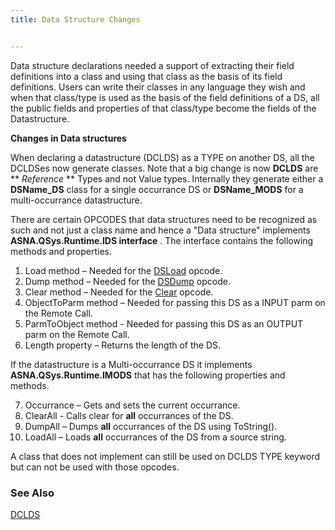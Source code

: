 ```yaml
---
title: Data Structure Changes


---
```


Data structure declarations needed a support of extracting their field definitions into a class and using that class as the basis of its field definitions. Users can write their classes in any language they wish and when that class/type is used as the basis of the field definitions of a DS, all the public fields and properties of that class/type become the fields of the Datastructure. 

**Changes in Data structures** 

When declaring a datastructure (DCLDS) as a TYPE on another DS, all the DCLDSes now generate classes. Note that a big change is now **DCLDS** are ** *Reference* ** Types and not Value types. Internally they generate either a **DSName_DS** class for a single occurrance DS or **DSName_MODS** for a multi-occurrance datastructure. 

There are certain OPCODES that data structures need to be recognized as such and not just a class name and hence a "Data structure" implements **ASNA.QSys.Runtime.IDS interface** . The interface contains the following methods and properties. 

1. Load method – Needed for the [DSLoad](/dox/DSLOAD.html) opcode.
2. Dump method – Needed for the [DSDump](/dox/DSDUMP.html) opcode.
3. Clear method – Needed for the [Clear](/dox/CLEAR.html) opcode.
4. ObjectToParm method – Needed for passing this DS as a INPUT parm on the Remote Call.
5. ParmToObject method - Needed for passing this DS as an OUTPUT parm on the Remote Call.
6. Length property – Returns the length of the DS.

If the datastructure is a Multi-occurrance DS it implements **ASNA.QSys.Runtime.IMODS** that has the following properties and methods. 

7. Occurrance – Gets and sets the current occurrance.
8. ClearAll - Calls clear for **all**  occurrances of the DS.
9. DumpAll – Dumps **all**  occurrances of the DS using ToString().
10. LoadAll – Loads **all**  occurrances of the DS from a source string.

A class that does not implement can still be used on DCLDS TYPE keyword but can not be used with those opcodes. 

### See Also
[DCLDS](/dox/DCLDS.html) 
